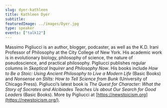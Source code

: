 ```yaml
---
slug: dyer-kathleen
title: Kathleen Dyer
subtitle:
featuredImage: ../images/Dyer.jpg
type: speaker
events: ["talk12"]
---
```


Massimo Pigliucci is an author, blogger, podcaster, as well as the K.D. Irani Professor of Philosophy at the City College of New York. His academic work is in evolutionary biology, philosophy of science, the nature of pseudoscience, and practical philosophy. Pigliucci publishes regular columns in _Skeptical Inquirer_ and _Philosophy Now_. His books include _How to Be a Stoic: Using Ancient Philosophy to Live a Modern Life_ (Basic Books) and _Nonsense on Stilts: How to Tell Science from Bunk_ (University of Chicago Press). Pigliucci’s latest book is _The Quest for Character: What the Story of Socrates and Alcibiades Teaches Us about Our Search for Good Leaders_ (Basic Books). More by Pigliucci at [https://newstoicism.org](https://newstoicism.org/).
